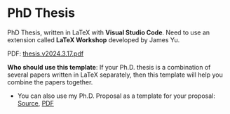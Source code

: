 # PhD Thesis
PhD Thesis, written in LaTeX with **Visual Studio Code**. Need to use an extension called **LaTeX Workshop** developed by James Yu.

PDF: [thesis.v2024.3.17.pdf](https://caitaozhan.github.io/file/thesis.v2024.3.17.pdf)

**Who should use this template**: If your Ph.D. thesis is a combination of several papers written in LaTeX separately, then this template will help you combine the papers together.

* You can also use my Ph.D. Proposal as a template for your proposal:
[Source](https://github.com/caitaozhan/phd.thesis/releases/tag/phd.thesis.proposal), [PDF](https://caitaozhan.github.io/file/thesis-proposal.pdf)


